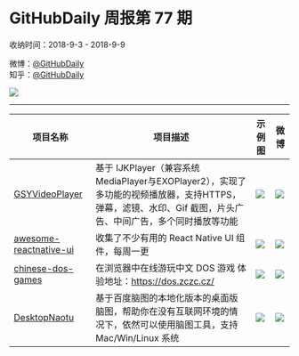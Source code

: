 # GitHubDaily 周报第 77 期

收纳时间：2018-9-3 - 2018-9-9

微博：[@GitHubDaily](https://weibo.com/GitHubDaily)    
知乎：[@GitHubDaily](https://www.zhihu.com/people/githubdaily)

![](https://raw.githubusercontent.com/GitHubDaily/GitHubDaily/master/assets/weixin.png)

---

项目名称 | 项目描述 | 示例图 | 微博
--- | --- | --- | ---
[GSYVideoPlayer](status.github_url) | 基于 IJKPlayer（兼容系统MediaPlayer与EXOPlayer2），实现了多功能的视频播放器，支持HTTPS，弹幕，滤镜、水印、Gif 截图，片头广告、中间广告，多个同时播放等功能 | ![](http://wx1.sinaimg.cn/large/006fiYtfly1fv1zx5njzug307s0dtnpd.gif) | [![](https://raw.githubusercontent.com/GitHubDaily/GitHubDaily/master/assets/sina_logo.png)](https://weibo.com/5722964389/GynQLYgn)
[awesome-reactnative-ui](status.github_url) | 收集了不少有用的 React Native UI 组件，每周一更 | ![](http://wx3.sinaimg.cn/large/006fiYtfly1fv0tx281mag30h20dndmy.gif) | [![](https://raw.githubusercontent.com/GitHubDaily/GitHubDaily/master/assets/sina_logo.png)](https://weibo.com/5722964389/GyeodFHYk)
[chinese-dos-games](status.github_url) | 在浏览器中在线游玩中文 DOS 游戏 体验地址：https://dos.zczc.cz/ | ![](http://wx1.sinaimg.cn/large/006fiYtfly1fuz5pt4ja9j31kw3d54r3.jpg) | [![](https://raw.githubusercontent.com/GitHubDaily/GitHubDaily/master/assets/sina_logo.png)](https://weibo.com/5722964389/Gy3ojy4QR)
[DesktopNaotu](status.github_url) | 基于百度脑图的本地化版本的桌面版脑图，帮助你在没有互联网环境的情况下，依然可以使用脑图工具，支持 Mac/Win/Linux 系统 | ![](http://wx2.sinaimg.cn/large/006fiYtfly1fuxv5skgrlj30mj0ki79d.jpg) | [![](https://raw.githubusercontent.com/GitHubDaily/GitHubDaily/master/assets/sina_logo.png)](https://weibo.com/5722964389/GxTXOq80v)
